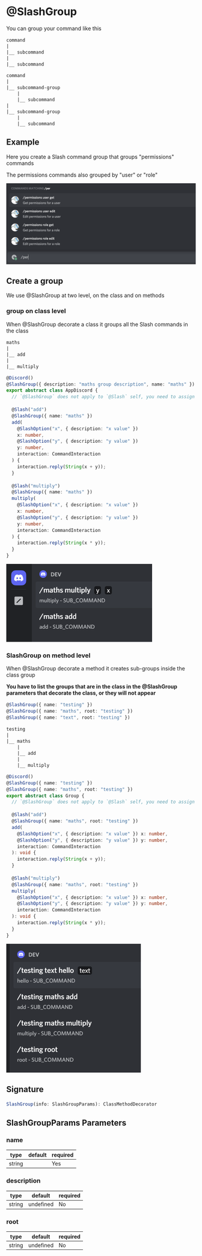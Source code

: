 # @SlashGroup

You can group your command like this

```
command
|
|__ subcommand
|
|__ subcommand

```

```
command
|
|__ subcommand-group
    |
    |__ subcommand
|
|__ subcommand-group
    |
    |__ subcommand
```

## Example

Here you create a Slash command group that groups "permissions" commands

The permissions commands also grouped by "user" or "role"

![](../../../static/img/permissions.png)

## Create a group

We use @SlashGroup at two level, on the class and on methods

### group on class level

When @SlashGroup decorate a class it groups all the Slash commands in the class

```
maths
|
|__ add
|
|__ multiply
```

```ts
@Discord()
@SlashGroup({ description: "maths group description", name: "maths" })
export abstract class AppDiscord {
  // `@SlashGroup` does not apply to `@Slash` self, you need to assign it manually for each slash command.

  @Slash("add")
  @SlashGroup({ name: "maths" })
  add(
    @SlashOption("x", { description: "x value" })
    x: number,
    @SlashOption("y", { description: "y value" })
    y: number,
    interaction: CommandInteraction
  ) {
    interaction.reply(String(x + y));
  }

  @Slash("multiply")
  @SlashGroup({ name: "maths" })
  multiply(
    @SlashOption("x", { description: "x value" })
    x: number,
    @SlashOption("y", { description: "y value" })
    y: number,
    interaction: CommandInteraction
  ) {
    interaction.reply(String(x * y));
  }
}
```

![](../../../static/img/group1.png)

### SlashGroup on method level

When @SlashGroup decorate a method it creates sub-groups inside the class group

**You have to list the groups that are in the class in the @SlashGroup parameters that decorate the class, or they will not appear**

```ts
@SlashGroup({ name: "testing" })
@SlashGroup({ name: "maths", root: "testing" })
@SlashGroup({ name: "text", root: "testing" })
```

```
testing
|
|__ maths
    |
    |__ add
    |
    |__ multiply
```

```ts
@Discord()
@SlashGroup({ name: "testing" })
@SlashGroup({ name: "maths", root: "testing" })
export abstract class Group {
  // `@SlashGroup` does not apply to `@Slash` self, you need to assign it manually for each slash command.

  @Slash("add")
  @SlashGroup({ name: "maths", root: "testing" })
  add(
    @SlashOption("x", { description: "x value" }) x: number,
    @SlashOption("y", { description: "y value" }) y: number,
    interaction: CommandInteraction
  ): void {
    interaction.reply(String(x + y));
  }

  @Slash("multiply")
  @SlashGroup({ name: "maths", root: "testing" })
  multiply(
    @SlashOption("x", { description: "x value" }) x: number,
    @SlashOption("y", { description: "y value" }) y: number,
    interaction: CommandInteraction
  ): void {
    interaction.reply(String(x * y));
  }
}
```

![](../../../static/img/group2.png)

## Signature

```ts
SlashGroup(info: SlashGroupParams): ClassMethodDecorator
```

## SlashGroupParams Parameters

### name

| type   | default | required |
| ------ | ------- | -------- |
| string |         | Yes      |

### description

| type   | default   | required |
| ------ | --------- | -------- |
| string | undefined | No       |

### root

| type   | default   | required |
| ------ | --------- | -------- |
| string | undefined | No       |
